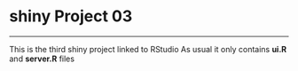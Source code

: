 # shiny Project 03
-----
This is the third shiny project linked to RStudio
As usual it only contains **ui.R** and **server.R** files
